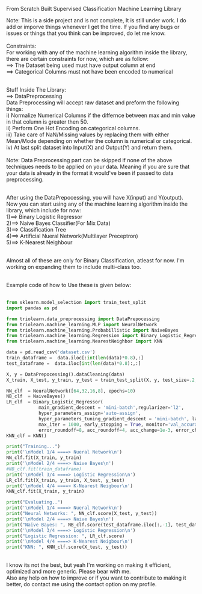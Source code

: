 From Scratch Built Supervised Classification Machine Learning Library

Note: This is a side project and is not complete, It is still under work. I do add or imporve things whenever I get the time. If you find any bugs or issues or things that you think can be improved, do let me know.<br>
<br>
Constraints:<br>
For working with any of the machine learning algorithm inside the library, there are certain constraints for now, which are as follow:<br>
==> The Dataset being used must have output column at end<br>
==> Categorical Columns must not have been encoded to numerical<br><br>

Stuff Inside The Library:<br>
==> DataPreprocessing<br>
    Data Preprocessing will accept raw dataset and preform the following things:<br>
	i) Normalize Numerical Columns if the differnce between max and min value in that column is greater then 50.<br>
	ii) Perform One Hot Encoding on categorical columns.<br>
	iii) Take care of NaN/Missing values by replacing them with either Mean/Mode depending on whether the column is numerical or categorical.<br>
	iv) At last split dataset into Input(X) and Output(Y) and return them.<br><br>
    Note: Data Preprocessing part can be skipped if none of the above techniques needs to be applied on your data. Meaning if you are sure that your data is already in the format it would've been if passed to data preprocessing.<br><br>

After using the DataPrepocessing, you will have X(input) and Y(output).<br>
Now you can start using any of the machine learning algorithm inside the library, which include for now:<br>
1)==> Binary Logistic Regressor<br>
2)==> Naive Bayes Classifier(For Mix Data)<br>
3)==> Classification Tree<br>
4)==> Artificial Nueral Network(Multilayer Preceptron)<br>
5)==> K-Nearest Neighbour<br><br>

Almost all of these are only for Binary Classification, atleast for now. I'm working on expanding them to include multi-class too.<br><br>

Example code of how to Use these is given below:<br><br>

```python
from sklearn.model_selection import train_test_split
import pandas as pd

from triolearn.data_preprocessing import DataPrepocessing
from triolearn.machine_learning.MLP import NeuralNetwork
from triolearn.machine_learning.Probabillistic import NaiveBayes
from triolearn.machine_learning.Regression import Binary_Logistic_Regressor
from triolearn.machine_learning.NearestNeighbor import KNN

data = pd.read_csv('dataset.csv')
train_dataframe =  data.iloc[:int(len(data)*0.8),:]
test_dataframe =  data.iloc[int(len(data)*0.8):,:]

X, y = DataPrepocessing().dataCleaning(data)
X_train, X_test, y_train, y_test = train_test_split(X, y, test_size=.2, random_state=41)

NN_clf  = NeuralNetwork([64,32,16,8], epochs=10)
NB_clf  = NaiveBayes()
LR_clf  = Binary_Logistic_Regressor(
            main_gradient_descent = 'mini-batch',regularizer='l2', 
            hyper_parameters_assign='auto-assign',
            hyper_parameters_tuning_gradient_descent = 'mini-batch', lamda_value = None, lr_value = None, 
            max_iter = 1000, early_stopping = True, monitor='val_accuracy', paitiance = 3, 
            error_roundoff=8, acc_roundoff=4, acc_change=1e-3, error_change=1e-7, verbose=True)
KNN_clf = KNN()

print("Training...")
print('\nModel 1/4 ====> Nueral Network\n')
NN_clf.fit(X_train, y_train)
print('\nModel 2/4 ====> Naive Bayes\n')
#NB_clf.fit(train_dataframe)
print('\nModel 3/4 ====> Logistic Regression\n')
LR_clf.fit(X_train, y_train, X_test, y_test)
print('\nModel 4/4 ====> K-Nearest Neigbour\n')
KNN_clf.fit(X_train, y_train)

print("Evaluating..")
print('\nModel 1/4 ====> Nueral Network\n')
print("Neural Networks: ", NN_clf.score(X_test, y_test))
print('\nModel 2/4 ====> Naive Bayes\n')
print("Naive Bayes: ", NB_clf.score(test_dataframe.iloc[:,-1], test_dataframe))
print('\nModel 3/4 ====> Logistic Regression\n')
print("Logistic Regression: ", LR_clf.score)
print('\nModel 4/4 ====> K-Nearest Neigbour\n')
print("KNN: ", KNN_clf.score(X_test, y_test))


```
<br>
I know its not the best, but yeah I'm working on making it efficient, optimized and more generic. Please bear with me.<br>
Also any help on how to improve or if you want to contribute to making it better, do contact me using the contact option on my profile.<br>


